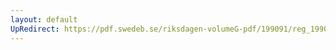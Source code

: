 ```yaml
---
layout: default
UpRedirect: https://pdf.swedeb.se/riksdagen-volumeG-pdf/199091/reg_199091/reg_199091_0809.pdf
---
```

